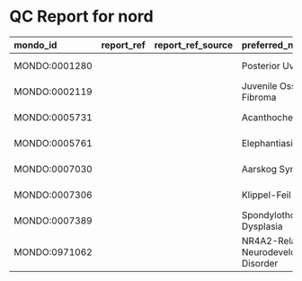 
# QC Report for nord

| mondo_id      | report_ref   | report_ref_source   | preferred_name                            | preferred_name_source   | synonym_type   | subset   | subset_source   | subset_source2   | Source   | Check                                               |
|:--------------|:-------------|:--------------------|:------------------------------------------|:------------------------|:---------------|:---------|:----------------|:-----------------|:---------|:----------------------------------------------------|
| MONDO:0001280 |              |                     | Posterior Uveitis                         |                         |                |          |                 |                  | nord     | duplicate_scoped_synonym (oboInOwl:hasExactSynonym) |
| MONDO:0002119 |              |                     | Juvenile Ossifying Fibroma                |                         |                |          |                 |                  | nord     | duplicate_scoped_synonym (oboInOwl:hasExactSynonym) |
| MONDO:0005731 |              |                     | Acanthocheilonemiasis                     |                         |                |          |                 |                  | nord     | duplicate_scoped_synonym (oboInOwl:hasExactSynonym) |
| MONDO:0005761 |              |                     | Elephantiasis                             |                         |                |          |                 |                  | nord     | duplicate_scoped_synonym (oboInOwl:hasBroadSynonym) |
| MONDO:0007030 |              |                     | Aarskog Syndrome                          |                         |                |          |                 |                  | nord     | duplicate_scoped_synonym (oboInOwl:hasExactSynonym) |
| MONDO:0007306 |              |                     | Klippel-Feil Syndrome                     |                         |                |          |                 |                  | nord     | duplicate_scoped_synonym (oboInOwl:hasBroadSynonym) |
| MONDO:0007389 |              |                     | Spondylothoracic Dysplasia                |                         |                |          |                 |                  | nord     | duplicate_scoped_synonym (oboInOwl:hasExactSynonym) |
| MONDO:0971062 |              |                     | NR4A2-Related Neurodevelopmental Disorder |                         |                |          |                 |                  | nord     | qc-trailing-whitespace (oboInOwl:hasExactSynonym)   |
